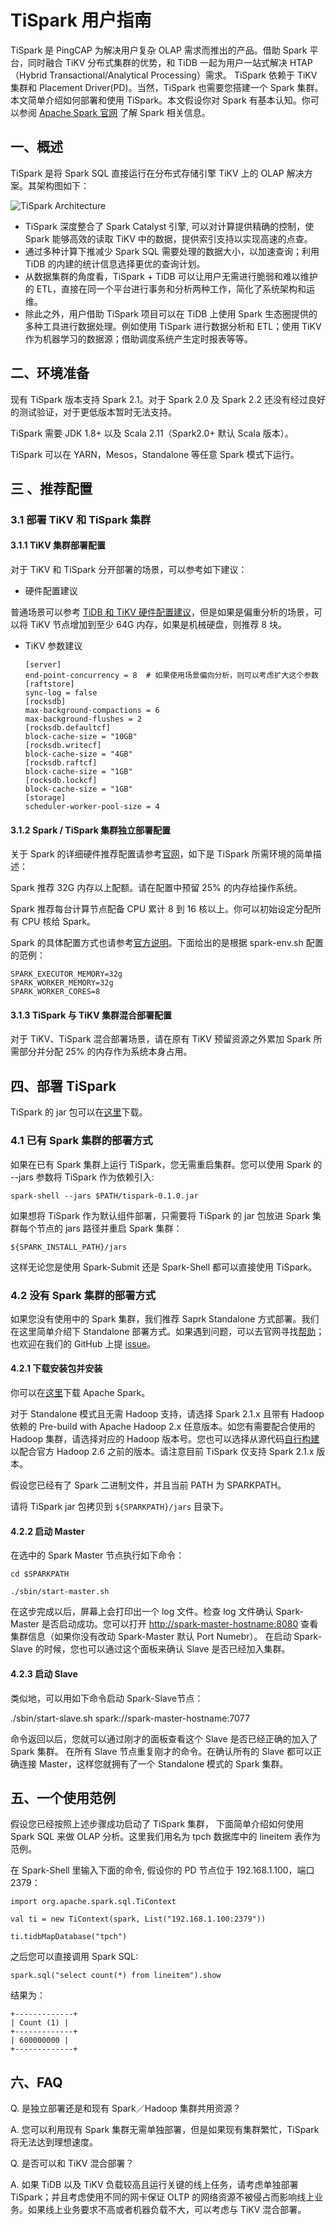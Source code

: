 
# TiSpark 用户指南

TiSpark 是 PingCAP 为解决用户复杂 OLAP 需求而推出的产品。借助 Spark 平台，同时融合 TiKV 分布式集群的优势，和 TiDB 一起为用户一站式解决 HTAP （Hybrid Transactional/Analytical Processing）需求。 TiSpark 依赖于 TiKV 集群和 Placement Driver(PD)。当然，TiSpark 也需要您搭建一个 Spark 集群。
本文简单介绍如何部署和使用 TiSpark。本文假设你对 Spark 有基本认知。你可以参阅 [Apache Spark 官网](https://spark.apache.org/docs/latest/index.html) 了解 Spark 相关信息。

## 一、概述

TiSpark 是将 Spark SQL 直接运行在分布式存储引擎 TiKV 上的 OLAP 解决方案。其架构图如下：

![TiSpark Architecture](media/tispark_architecture.png)

+ TiSpark 深度整合了 Spark Catalyst 引擎, 可以对计算提供精确的控制，使 Spark 能够高效的读取 TiKV 中的数据，提供索引支持以实现高速的点查。
+ 通过多种计算下推减少 Spark SQL 需要处理的数据大小，以加速查询；利用 TiDB 的内建的统计信息选择更优的查询计划。
+ 从数据集群的角度看，TiSpark + TiDB 可以让用户无需进行脆弱和难以维护的 ETL，直接在同一个平台进行事务和分析两种工作，简化了系统架构和运维。
+ 除此之外，用户借助 TiSpark 项目可以在 TiDB 上使用 Spark 生态圈提供的多种工具进行数据处理。例如使用 TiSpark 进行数据分析和 ETL；使用 TiKV 作为机器学习的数据源；借助调度系统产生定时报表等等。

## 二、环境准备

现有 TiSpark 版本支持 Spark 2.1。对于 Spark 2.0 及 Spark 2.2 还没有经过良好的测试验证，对于更低版本暂时无法支持。

TiSpark 需要 JDK 1.8+ 以及 Scala 2.11（Spark2.0+ 默认 Scala 版本）。

TiSpark 可以在 YARN，Mesos，Standalone 等任意 Spark 模式下运行。

## 三 、推荐配置

### 3.1 部署 TiKV 和 TiSpark 集群

#### 3.1.1 TiKV 集群部署配置

对于 TiKV 和 TiSpark 分开部署的场景，可以参考如下建议：

+ 硬件配置建议

普通场景可以参考 [TiDB 和 TiKV 硬件配置建议](https://github.com/pingcap/docs-cn/blob/master/op-guide/recommendation.md#tidb-集群各个组件的硬件消耗情况及推荐配置)，但是如果是偏重分析的场景，可以将 TiKV 节点增加到至少 64G 内存，如果是机械硬盘，则推荐 8 块。

+ TiKV 参数建议

	```
	[server]
	end-point-concurrency = 8  # 如果使用场景偏向分析，则可以考虑扩大这个参数
	[raftstore]
	sync-log = false
	[rocksdb]
	max-background-compactions = 6
	max-background-flushes = 2
	[rocksdb.defaultcf]
	block-cache-size = "10GB"
	[rocksdb.writecf]
	block-cache-size = "4GB"
	[rocksdb.raftcf]
	block-cache-size = "1GB"
	[rocksdb.lockcf]
	block-cache-size = "1GB"
	[storage]
	scheduler-worker-pool-size = 4
	```

#### 3.1.2 Spark / TiSpark 集群独立部署配置

关于 Spark 的详细硬件推荐配置请参考[官网](https://spark.apache.org/docs/latest/hardware-provisioning.html)，如下是 TiSpark 所需环境的简单描述：

Spark 推荐 32G 内存以上配额。请在配置中预留 25% 的内存给操作系统。

Spark 推荐每台计算节点配备 CPU 累计 8 到 16 核以上。你可以初始设定分配所有 CPU 核给 Spark。

Spark 的具体配置方式也请参考[官方说明](https://spark.apache.org/docs/latest/spark-standalone.html)。下面给出的是根据 spark-env.sh 配置的范例：

```
SPARK_EXECUTOR_MEMORY=32g
SPARK_WORKER_MEMORY=32g
SPARK_WORKER_CORES=8
```

#### 3.1.3 TiSpark 与 TiKV 集群混合部署配置

对于 TiKV、TiSpark 混合部署场景，请在原有 TiKV 预留资源之外累加 Spark 所需部分并分配 25% 的内存作为系统本身占用。

## 四、部署 TiSpark

TiSpark 的 jar 包可以在[这里](https://download.pingcap.org/tispark-0.1.0-beta-SNAPSHOT-jar-with-dependencies.jar)下载。

### 4.1 已有 Spark 集群的部署方式

如果在已有 Spark 集群上运行 TiSpark，您无需重启集群。您可以使用 Spark 的 --jars 参数将 TiSpark 作为依赖引入:

```
spark-shell --jars $PATH/tispark-0.1.0.jar
```

如果想将 TiSpark 作为默认组件部署，只需要将 TiSpark 的 jar 包放进 Spark 集群每个节点的 jars 路径并重启 Spark 集群：

```
${SPARK_INSTALL_PATH}/jars 
```
这样无论您是使用 Spark-Submit 还是 Spark-Shell 都可以直接使用 TiSpark。

### 4.2 没有 Spark 集群的部署方式

如果您没有使用中的 Spark 集群，我们推荐 Saprk Standalone 方式部署。我们在这里简单介绍下 Standalone 部署方式。如果遇到问题，可以去官网寻找[帮助](https://spark.apache.org/docs/latest/spark-standalone.html)；也欢迎在我们的 GitHub 上提 [issue](https://github.com/pingcap/tispark/issues/new)。

#### 4.2.1 下载安装包并安装

你可以在[这里](https://spark.apache.org/downloads.html)下载 Apache Spark。

对于 Standalone 模式且无需 Hadoop 支持，请选择 Spark 2.1.x 且带有 Hadoop 依赖的 Pre-build with Apache Hadoop 2.x 任意版本。如您有需要配合使用的 Hadoop 集群，请选择对应的 Hadoop 版本号。您也可以选择从源代码[自行构建](https://spark.apache.org/docs/2.1.0/building-spark.html)以配合官方 Hadoop 2.6 之前的版本。请注意目前 TiSpark 仅支持 Spark 2.1.x 版本。

假设您已经有了 Spark 二进制文件，并且当前 PATH 为 SPARKPATH。

请将 TiSpark jar 包拷贝到 `${SPARKPATH}/jars` 目录下。

#### 4.2.2 启动 Master

在选中的 Spark Master 节点执行如下命令：
```
cd $SPARKPATH

./sbin/start-master.sh  
```
在这步完成以后，屏幕上会打印出一个 log 文件。检查 log 文件确认 Spark-Master 是否启动成功。您可以打开 [http://spark-master-hostname:8080](http://whereever-the-ip-is:8080`c) 查看集群信息（如果你没有改动 Spark-Master 默认 Port Numebr）。 在启动 Spark-Slave 的时候，您也可以通过这个面板来确认 Slave 是否已经加入集群。 

#### 4.2.3 启动  Slave

类似地，可以用如下命令启动 Spark-Slave节点：

./sbin/start-slave.sh spark://spark-master-hostname:7077

命令返回以后，您就可以通过刚才的面板查看这个 Slave 是否已经正确的加入了 Spark 集群。 在所有 Slave 节点重复刚才的命令。在确认所有的 Slave 都可以正确连接 Master，这样您就拥有了一个 Standalone 模式的 Spark 集群。 

## 五、一个使用范例

假设您已经按照上述步骤成功启动了 TiSpark 集群， 下面简单介绍如何使用 Spark SQL 来做 OLAP 分析。这里我们用名为 tpch 数据库中的 lineitem 表作为范例。

在 Spark-Shell 里输入下面的命令,  假设你的 PD 节点位于 192.168.1.100，端口 2379：
```
import org.apache.spark.sql.TiContext

val ti = new TiContext(spark, List("192.168.1.100:2379"))

ti.tidbMapDatabase("tpch")
```

之后您可以直接调用 Spark SQL:
```
spark.sql("select count(*) from lineitem").show
```

结果为：

```
+-------------+
| Count (1) |
+-------------+
| 600000000 |
+-------------+
```

	

## 六、FAQ

Q. 是独立部署还是和现有 Spark／Hadoop 集群共用资源？

A. 您可以利用现有 Spark 集群无需单独部署，但是如果现有集群繁忙，TiSpark 将无法达到理想速度。 

Q. 是否可以和 TiKV 混合部署？

A. 如果 TiDB 以及 TiKV 负载较高且运行关键的线上任务，请考虑单独部署 TiSpark；并且考虑使用不同的网卡保证 OLTP 的网络资源不被侵占而影响线上业务。如果线上业务要求不高或者机器负载不大，可以考虑与 TiKV 混合部署。


